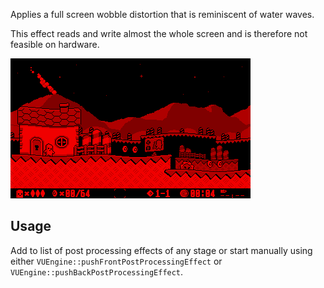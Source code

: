 Applies a full screen wobble distortion that is reminiscent of water waves. 

This effect reads and write almost the whole screen and is therefore not feasible on hardware. 

![](https://raw.githubusercontent.com/VUEngine/VUEngine-Plugins/master/postProcessing/Wobble/preview.png)

## Usage

Add to list of post processing effects of any stage or start manually using either `VUEngine::pushFrontPostProcessingEffect` or `VUEngine::pushBackPostProcessingEffect`. 
